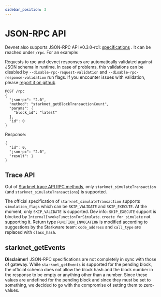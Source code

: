 ```yaml
---
sidebar_position: 3
---
```


# JSON-RPC API

Devnet also supports JSON-RPC API v0.3.0-rc1: [specifications](https://github.com/starkware-libs/starknet-specs/releases/tag/v0.3.0-rc1) . It can be reached under `/rpc`. For an example:

Requests to rpc and devnet responses are automatically validated against JSON schema in runtime.
In case of problems, this validations can be disabled by `--disable-rpc-request-validation` and
`--disable-rpc-response-validation` run flags. If you encounter issues with validation, please [report it on github](https://github.com/0xSpaceShard/starknet-devnet/issues).

```
POST /rpc
{
  "jsonrpc": "2.0",
  "method": "starknet_getBlockTransactionCount",
  "params": {
    "block_id": "latest"
  },
  "id": 0
}
```

Response:

```
{
  "id": 0,
  "jsonrpc": "2.0",
  "result": 1
}
```

## Trace API

Out of [Starknet trace API RPC methods](https://github.com/starkware-libs/starknet-specs/blob/master/api/starknet_trace_api_openrpc.json), only `starknet_simulateTransaction` (and `starknet_simulateTransactions`) is supported.

The official specification of `starknet_simulateTransaction` supports `simulation_flags` which can be `SKIP_VALIDATE` and `SKIP_EXECUTE`. At the moment, only `SKIP_VALIDATE` is supported. Dev info: `SKIP_EXECUTE` support is blocked by `InternalInvokeFunctionForSimulate.create_for_simulate` not supporting it. Return type `FUNCTION_INVOCATION` is modified according to suggestions by the Starkware team: `code_address` and `call_type` are replaced with `class_hash`.

## starknet_getEvents

**Disclaimer!** JSON-RPC specifications are not completely in sync with those of gateway. While `starknet_getEvents` is supported for the pending block, the official schema does not allow the block hash and the block number in the response to be empty or anything other than a number. Since these values are undefined for the pending block and since they must be set to something, we decided to go with the compromise of setting them to zero-values.
